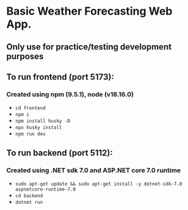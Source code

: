 # Basic Weather Forecasting Web App.
## **Only use for practice/testing development purposes**


## To run frontend (port 5173):
### Created using npm (9.5.1), node (v18.16.0)
- `cd frontend`
- `npm i`
- `npm install husky -D`
- `npx husky install`
- `npm run dev`

## To run backend (port 5112):
### Created using .NET sdk 7.0 and ASP.NET core 7.0 runtime
- `sudo apt-get update && sudo apt-get install -y dotnet-sdk-7.0 aspnetcore-runtime-7.0`
- `cd backend`
- `dotnet run`
